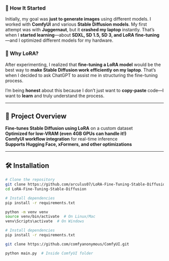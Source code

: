  
### 🌱 How It Started  
Initially, my goal was **just to generate images** using different models. I worked with **ComfyUI** and various **Stable Diffusion models**. My first attempt was with **Juggernaut**, but it **crashed my laptop** instantly. That’s when I **started learning**—about **SDXL, SD 1.5, SD 3, and LoRA fine-tuning**—and I optimized different models for my hardware.  

### 🤖 Why LoRA?  
After experimenting, I realized that **fine-tuning a LoRA model** would be the best way to **make Stable Diffusion work efficiently on my laptop**. That’s when I decided to ask ChatGPT to assist me in structuring the fine-tuning process.

I’m being **honest** about this because I don’t just want to **copy-paste** code—I want to **learn** and truly understand the process. 

---

## 📂 Project Overview  

**Fine-tunes Stable Diffusion using LoRA** on a custom dataset  
**Optimized for low-VRAM (even 4GB GPUs can handle it!)**  
**ComfyUI workflow integration** for real-time inference  
**Supports Hugging Face, xFormers, and other optimizations**  

---

## 🛠️ Installation  

```bash
# Clone the repository
git clone https://github.com/arculus07/LoRA-Fine-Tuning-Stable-Diffusion.git
cd LoRA-Fine-Tuning-Stable-Diffusion

# Install dependencies
pip install -r requirements.txt

python -m venv venv
source venv/bin/activate  # On Linux/Mac
venv\Scripts\activate  # On Windows

# Install dependencies
pip install -r requirements.txt

git clone https://github.com/comfyanonymous/ComfyUI.git

python main.py  # Inside ComfyUI folder
